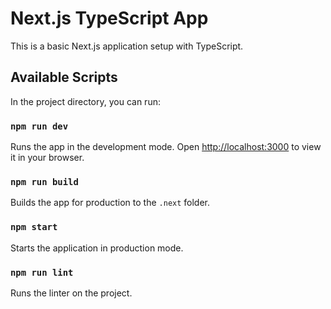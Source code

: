 # Next.js TypeScript App

This is a basic Next.js application setup with TypeScript.

## Available Scripts

In the project directory, you can run:

### `npm run dev`

Runs the app in the development mode.
Open [http://localhost:3000](http://localhost:3000) to view it in your browser.

### `npm run build`

Builds the app for production to the `.next` folder.

### `npm start`

Starts the application in production mode.

### `npm run lint`

Runs the linter on the project.